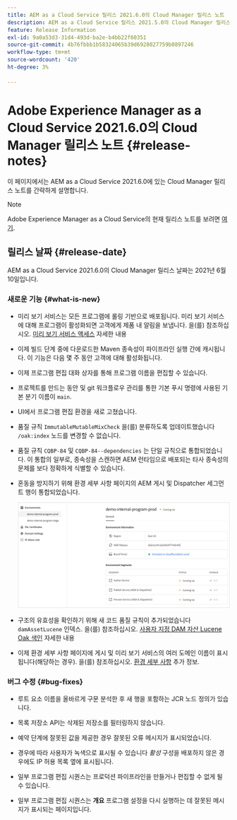 ```yaml
---
title: AEM as a Cloud Service 릴리스 2021.6.0의 Cloud Manager 릴리스 노트
description: AEM as a Cloud Service 릴리스 2021.5.0의 Cloud Manager 릴리스 노트
feature: Release Information
exl-id: 9a0a53d3-31d4-493d-ba2e-b4bb22f60351
source-git-commit: 4b76fbbb1b58324065b39d6928027759b0897246
workflow-type: tm+mt
source-wordcount: '420'
ht-degree: 3%

---
```


# Adobe Experience Manager as a Cloud Service 2021.6.0의 Cloud Manager 릴리스 노트 {#release-notes}

이 페이지에서는 AEM as a Cloud Service 2021.6.0에 있는 Cloud Manager 릴리스 노트를 간략하게 설명합니다.

>[!NOTE]
>Adobe Experience Manager as a Cloud Service의 현재 릴리스 노트를 보려면 [여기](https://experienceleague.adobe.com/docs/experience-manager-cloud-service/release-notes/aem-cloud-changes.html?lang=ko-kr).

## 릴리스 날짜 {#release-date}

AEM as a Cloud Service 2021.6.0의 Cloud Manager 릴리스 날짜는 2021년 6월 10일입니다.

### 새로운 기능 {#what-is-new}

* 미리 보기 서비스는 모든 프로그램에 롤링 기반으로 배포됩니다. 미리 보기 서비스에 대해 프로그램이 활성화되면 고객에게 제품 내 알림을 보냅니다. 을(를) 참조하십시오. [미리 보기 서비스 액세스](/help/implementing/cloud-manager/manage-environments.md#access-preview-service) 자세한 내용

* 이제 빌드 단계 중에 다운로드한 Maven 종속성이 파이프라인 실행 간에 캐시됩니다. 이 기능은 다음 몇 주 동안 고객에 대해 활성화됩니다.

* 이제 프로그램 편집 대화 상자를 통해 프로그램 이름을 편집할 수 있습니다.

* 프로젝트를 만드는 동안 및 git 워크플로우 관리를 통한 기본 푸시 명령에 사용된 기본 분기 이름이 `main`.

* UI에서 프로그램 편집 환경을 새로 고쳤습니다.

* 품질 규칙 `ImmutableMutableMixCheck` 을(를) 분류하도록 업데이트했습니다 `/oak:index` 노드를 변경할 수 없습니다.

* 품질 규칙 `CQBP-84` 및 `CQBP-84--dependencies` 는 단일 규칙으로 통합되었습니다. 이 통합의 일부로, 종속성을 스캔하면 AEM 런타임으로 배포되는 타사 종속성의 문제를 보다 정확하게 식별할 수 있습니다.

* 혼동을 방지하기 위해 환경 세부 사항 페이지의 AEM 게시 및 Dispatcher 세그먼트 행이 통합되었습니다.

   ![](/help/implementing/cloud-manager/release-notes-cloud-manager/assets/aem-dispatcher.png)

* 구조의 유효성을 확인하기 위해 새 코드 품질 규칙이 추가되었습니다 `damAssetLucene` 인덱스. 을(를) 참조하십시오. [사용자 지정 DAM 자산 Lucene Oak 색인](/help/implementing/cloud-manager/custom-code-quality-rules.md#oakpal-damAssetLucene-sanity-check) 자세한 내용

* 이제 환경 세부 사항 페이지에 게시 및 미리 보기 서비스의 여러 도메인 이름이 표시됩니다(해당하는 경우). 을(를) 참조하십시오. [환경 세부 사항](https://experienceleague.adobe.com/docs/experience-manager-cloud-service/implementing/using-cloud-manager/manage-environments.html?lang=en#viewing-environment) 추가 정보.

### 버그 수정 {#bug-fixes}

* 루트 요소 이름을 올바르게 구문 분석한 후 새 행을 포함하는 JCR 노드 정의가 있습니다.

* 목록 저장소 API는 삭제된 저장소를 필터링하지 않습니다.

* 예약 단계에 잘못된 값을 제공한 경우 잘못된 오류 메시지가 표시되었습니다.

* 경우에 따라 사용자가 녹색으로 표시될 수 있습니다 *활성* 구성을 배포하지 않은 경우에도 IP 허용 목록 옆에 표시됩니다.

* 일부 프로그램 편집 시퀀스는 프로덕션 파이프라인을 만들거나 편집할 수 없게 될 수 있습니다.

* 일부 프로그램 편집 시퀀스는 **개요** 프로그램 설정을 다시 실행하는 데 잘못된 메시지가 표시되는 페이지입니다.
